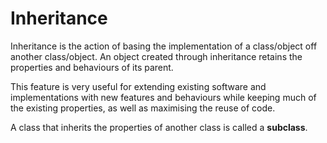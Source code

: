 # Inheritance
Inheritance is the action of basing the implementation of a class/object off another class/object.
An object created through inheritance retains the properties and behaviours of its parent.

This feature is very useful for extending existing software and implementations with new features
and behaviours while keeping much of the existing properties, as well as maximising the reuse of
code.

A class that inherits the properties of another class is called a **subclass**.
